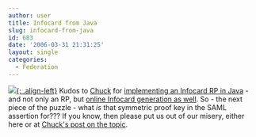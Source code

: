 ```yaml
---
author: user
title: Infocard from Java
slug: infocard-from-java
id: 683
date: '2006-03-31 21:31:25'
layout: single
categories:
  - Federation
---
```


[![](http://xmldap.org/relyingparty/img/card.png){: .align-left}](https://xmldap.org/relyingparty/) Kudos to [Chuck](http://xmldap.blogspot.com/) for [implementing an Infocard RP in Java](http://xmldap.blogspot.com/2006/03/simple-java-based-relying-party.html) - and not only an RP, but [online Infocard generation as well](http://xmldap.blogspot.com/2006/03/make-your-own-security-tokens-without.html). So - the next piece of the puzzle - what _is_ that symmetric proof key in the SAML assertion for??? If you know, then please put us out of our misery, either here or at [Chuck's post on the topic](http://xmldap.blogspot.com/2006/03/how-to-consume-tokens-from-infocard.html).